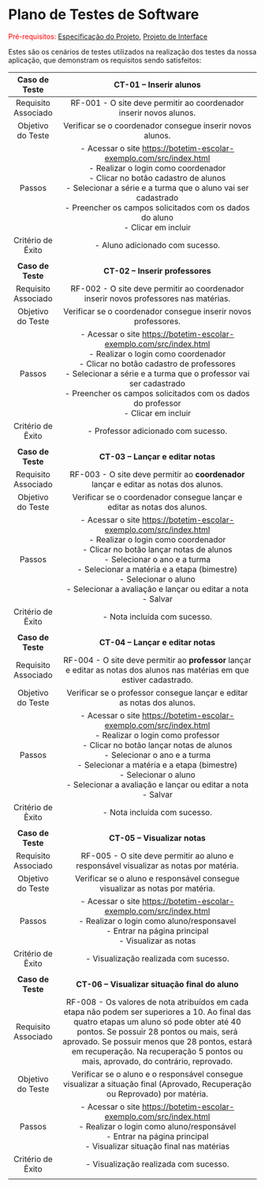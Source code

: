 # Plano de Testes de Software

<span style="color:red">Pré-requisitos: <a href="2-Especificação do Projeto.md"> Especificação do Projeto</a></span>, <a href="3-Projeto de Interface.md"> Projeto de Interface</a>

Estes são os cenários de testes utilizados na realização dos testes da nossa aplicação, que demonstram os requisitos sendo satisfeitos:

 

| **Caso de Teste** 	| **CT-01 – Inserir alunos** 	|
|:---:	|:---:	|
|	Requisito Associado 	| RF-001 - O site deve permitir ao coordenador inserir novos alunos. |
| Objetivo do Teste 	| Verificar se o coordenador consegue inserir novos alunos. |
| Passos 	| - Acessar o site https://botetim-escolar-exemplo.com/src/index.html <br> - Realizar o login como coordenador <br> - Clicar no botão cadastro de alunos <br> - Selecionar a série e a turma que o aluno vai ser cadastrado <br> - Preencher os campos solicitados com os dados do aluno <br> - Clicar em incluir |
|Critério de Êxito | - Aluno adicionado com sucesso. |
|  	|  	|
| **Caso de Teste** 	| **CT-02 – Inserir professores** 	|
|	Requisito Associado 	| RF-002 - O site deve permitir ao coordenador inserir novos professores nas matérias. |
| Objetivo do Teste 	| Verificar se o coordenador consegue inserir novos professores. |
| Passos 	| - Acessar o site https://botetim-escolar-exemplo.com/src/index.html <br> - Realizar o login como coordenador <br> - Clicar no botão cadastro de professores <br> - Selecionar a série e a turma que o professor vai ser cadastrado <br> - Preencher os campos solicitados com os dados do professor <br> - Clicar em incluir |
|Critério de Êxito | - Professor adicionado com sucesso. |
|  	|  	|
| **Caso de Teste** 	| **CT-03 – Lançar e editar notas** 	|
|	Requisito Associado 	| RF-003 - O site deve permitir ao **coordenador** lançar e editar as notas dos alunos. |
| Objetivo do Teste 	| Verificar se o coordenador consegue lançar e editar as notas dos alunos. |
| Passos 	| - Acessar o site https://botetim-escolar-exemplo.com/src/index.html <br> - Realizar o login como coordenador <br> - Clicar no botão lançar notas de alunos <br> - Selecionar o ano e a turma <br> - Selecionar a matéria e a etapa (bimestre) <br> - Selecionar o aluno <br> - Selecionar a avaliação e lançar ou editar a nota <br> - Salvar |
|Critério de Êxito | - Nota incluída com sucesso. |
|  	|  	|
| **Caso de Teste** 	| **CT-04 – Lançar e editar notas** 	|
|	Requisito Associado 	| RF-004 - O site deve permitir ao **professor** lançar e editar as notas dos alunos nas matérias em que estiver cadastrado. |
| Objetivo do Teste 	| Verificar se o professor consegue lançar e editar as notas dos alunos. |
| Passos 	| - Acessar o site https://botetim-escolar-exemplo.com/src/index.html <br> - Realizar o login como professor <br> - Clicar no botão lançar notas de alunos <br> - Selecionar o ano e a turma <br> - Selecionar a matéria e a etapa (bimestre) <br> - Selecionar o aluno <br> - Selecionar a avaliação e lançar ou editar a nota <br> - Salvar |
|Critério de Êxito | - Nota incluída com sucesso. |
|  	|  	|
| **Caso de Teste** 	| **CT-05 – Visualizar notas** 	|
|	Requisito Associado 	| RF-005 - O site deve permitir ao aluno e responsável visualizar as notas por matéria. |
| Objetivo do Teste 	| Verificar se o aluno e responsável consegue visualizar as notas por matéria. |
| Passos 	| - Acessar o site https://botetim-escolar-exemplo.com/src/index.html <br> - Realizar o login como aluno/responsavel <br> - Entrar na página principal <br> - Visualizar as notas |
|Critério de Êxito | - Visualização realizada com sucesso. |
|  	|  	|
| **Caso de Teste** 	| **CT-06 – Visualizar situação final do aluno** 	|
|	Requisito Associado 	| RF-008 - Os valores de nota atribuídos em cada etapa não podem ser superiores a 10. Ao final das quatro etapas um aluno só pode obter até 40 pontos. Se possuir 28 pontos ou mais, será aprovado. Se possuir menos que 28 pontos, estará em recuperação. Na recuperação 5 pontos ou mais, aprovado, do contrário, reprovado. |
| Objetivo do Teste 	| Verificar se o aluno e o responsável consegue visualizar a situação final (Aprovado, Recuperação ou Reprovado) por matéria. |
| Passos 	| - Acessar o site https://botetim-escolar-exemplo.com/src/index.html <br> - Realizar o login como aluno/responsável <br> - Entrar na página principal <br> - Visualizar situação final nas matérias |
|Critério de Êxito | - Visualização realizada com sucesso. |
|  	|  	|


